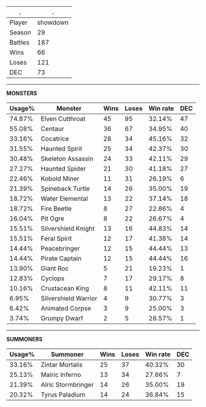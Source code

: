 .|.
|-|-
Player|showdown
Season|29
Battles|187
Wins|66
Loses|121
DEC|73

---
**MONSTERS**

Usage%|Monster|Wins|Loses|Win rate|DEC|
-|-|-|-|-|-|
74.87%|Elven Cutthroat|45|95|32.14%|47|
55.08%|Centaur|36|67|34.95%|40|
33.16%|Cocatrice|28|34|45.16%|32|
31.55%|Haunted Spirit|25|34|42.37%|30|
30.48%|Skeleton Assassin|24|33|42.11%|29|
27.27%|Haunted Spider|21|30|41.18%|27|
22.46%|Kobold Miner|11|31|26.19%|6|
21.39%|Spineback Turtle|14|26|35.00%|19|
18.72%|Water Elemental|13|22|37.14%|18|
18.72%|Fire Beetle|8|27|22.86%|4|
16.04%|Pit Ogre|8|22|26.67%|4|
15.51%|Silvershield Knight|13|16|44.83%|14|
15.51%|Feral Spirit|12|17|41.38%|14|
14.44%|Peacebringer|12|15|44.44%|13|
14.44%|Pirate Captain|12|15|44.44%|16|
13.90%|Giant Roc|5|21|19.23%|1|
12.83%|Cyclops|7|17|29.17%|8|
10.16%|Crustacean King|8|11|42.11%|11|
6.95%|Silvershield Warrior|4|9|30.77%|3|
6.42%|Animated Corpse|3|9|25.00%|3|
3.74%|Grumpy Dwarf|2|5|28.57%|1|

---
**SUMMONERS**

Usage%|Summoner|Wins|Loses|Win rate|DEC|
-|-|-|-|-|-|
33.16%|Zintar Mortalis|25|37|40.32%|30|
25.13%|Malric Inferno|13|34|27.66%|7|
21.39%|Alric Stormbringer|14|26|35.00%|19|
20.32%|Tyrus Paladium|14|24|36.84%|15|
